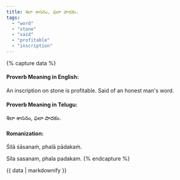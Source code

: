 ```yaml
---
title: శిలా శాసనం, ఫలా పాదకం.
tags:
  - "word"
  - "stone"
  - "said"
  - "profitable"
  - "inscription"
---
```


{% capture data %}
#### Proverb Meaning in English:
An inscription on stone is profitable.
Said of an honest man's word.

#### Proverb Meaning in Telugu:
శిలా శాసనం, ఫలా పాదకం.

#### Romanization:
Śilā śāsanaṁ, phalā pādakaṁ.

Sila sasanam, phala padakam.
{% endcapture %}

{{ data | markdownify }}


